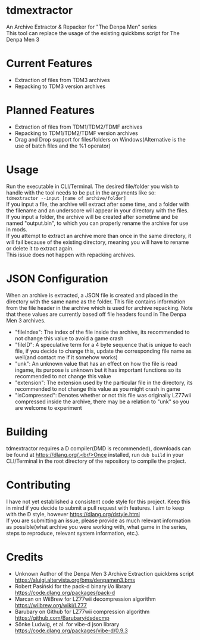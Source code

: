 # tdmextractor
An Archive Extractor &amp; Repacker for "The Denpa Men" series
<br/>This tool can replace the usage of the existing quickbms script for The Denpa Men 3
# Current Features
- Extraction of files from TDM3 archives
- Repacking to TDM3 version archives
# Planned Features
- Extraction of files from TDM1/TDM2/TDMF archives
- Repacking to TDM1/TDM2/TDMF version archives
- Drag and Drop support for files/folders on Windows(Alternative is the use of batch files and the %1 operator)
# Usage
Run the executable in CLI/Terminal. The desired file/folder you wish to handle with the tool needs to be put in the arguments like so:
<br/>`tdmextractor --input [name of archive/folder]`
<br/>If you input a file, the archive will extract after some time, and a folder with the filename and an underscore will appear in your directory with the files.
<br/>If you input a folder, the archive will be created after sometime and be named "output.bin", to which you can properly rename the archive for use in mods.
<br/>If you attempt to extract an archive more than once in the same directory, it will fail because of the existing directory, meaning you will have to rename or delete it to extract again.
<br/>This issue does not happen with repacking archives.
# JSON Configuration
When an archive is extracted, a JSON file is created and placed in the directory with the same name as the folder.  This file contains information from the file header in the archive which is used for archive repacking. Note that these values are currently based off file headers found in The Denpa Men 3 archives.
- "fileIndex": The index of the file inside the archive, its recommended to not change this value to avoid a game crash
- "fileID": A speculative term for a 4 byte sequence that is unique to each file, if you decide to change this, update the corresponding file name as well(and contact me if it somehow works)
- "unk": An unknown value that has an effect on how the file is read ingame, its purpose is unknown but it has important functions so its recommended to not change this value
- "extension": The extension used by the particular file in the directory, its recommended to not change this value as you might crash in game
- "isCompressed": Denotes whether or not this file was originally LZ77wii compressed inside the archive, there may be a relation to "unk" so you are welcome to experiment
# Building
tdmextractor requires a D compiler(DMD is recommended), downloads can be found at https://dlang.org/.<br/>Once installed, run `dub build` in your CLI/Terminal in the root directory of the repository to compile the project.
# Contributing
I have not yet established a consistent code style for this project. Keep this in mind if you decide to submit a pull request with features. I aim to keep with the D style, however https://dlang.org/dstyle.html
<br/>If you are submitting an issue, please provide as much relevant information as possible(what archive you were working with, what game in the series, steps to reproduce, relevant system information, etc.).
# Credits
- Unknown Author of the Denpa Men 3 Archive Extraction quickbms script https://aluigi.altervista.org/bms/denpamen3.bms
- Robert Pasiński for the pack-d binary i/o library https://code.dlang.org/packages/pack-d
- Marcan on WiiBrew for LZ77wii decompression algorithm https://wiibrew.org/wiki/LZ77
- Barubary on Github for LZ77wii compression algorithm https://github.com/Barubary/dsdecmp
- Sönke Ludwig, et al. for vibe-d json library https://code.dlang.org/packages/vibe-d/0.9.3
